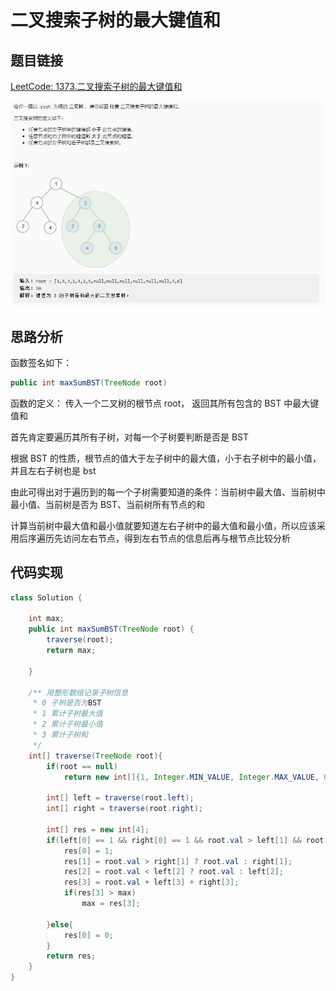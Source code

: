 # 二叉搜索子树的最大键值和

## 题目链接

[LeetCode: 1373.二叉搜索子树的最大键值和](https://leetcode-cn.com/problems/maximum-sum-bst-in-binary-tree/)

![](../../pics/二叉搜索子树的最大键值和.png)

## 思路分析

函数签名如下：

```java
public int maxSumBST(TreeNode root)
```

函数的定义： 传入一个二叉树的根节点 root， 返回其所有包含的 BST 中最大键值和

首先肯定要遍历其所有子树，对每一个子树要判断是否是 BST

根据 BST 的性质，根节点的值大于左子树中的最大值，小于右子树中的最小值，并且左右子树也是 bst

由此可得出对于遍历到的每一个子树需要知道的条件：当前树中最大值、当前树中最小值、当前树是否为 BST、当前树所有节点的和

计算当前树中最大值和最小值就要知道左右子树中的最大值和最小值，所以应该采用后序遍历先访问左右节点，得到左右节点的信息后再与根节点比较分析

## 代码实现

```java
class Solution {
    
    int max;
    public int maxSumBST(TreeNode root) {
        traverse(root);
        return max;

    }
    
    /** 用整形数组记录子树信息
     * 0 子树是否为BST
     * 1 累计子树最大值
     * 2 累计子树最小值
     * 3 累计子树和 
     */
    int[] traverse(TreeNode root){
        if(root == null)
            return new int[]{1, Integer.MIN_VALUE, Integer.MAX_VALUE, 0};
        
        int[] left = traverse(root.left);
        int[] right = traverse(root.right);

        int[] res = new int[4];
        if(left[0] == 1 && right[0] == 1 && root.val > left[1] && root.val < right[2]){
            res[0] = 1;
            res[1] = root.val > right[1] ? root.val : right[1];
            res[2] = root.val < left[2] ? root.val : left[2];
            res[3] = root.val + left[3] + right[3]; 
            if(res[3] > max)
                max = res[3];

        }else{
            res[0] = 0;
        }
        return res;
    }
}
```
